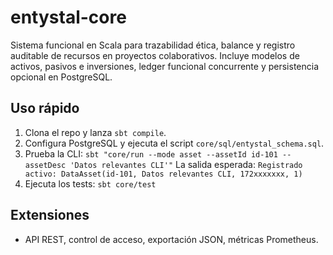 # entystal-core

Sistema funcional en Scala para trazabilidad ética, balance y registro auditable de recursos en proyectos colaborativos.
Incluye modelos de activos, pasivos e inversiones, ledger funcional concurrente y persistencia opcional en PostgreSQL.

## Uso rápido
1. Clona el repo y lanza `sbt compile`.
2. Configura PostgreSQL y ejecuta el script `core/sql/entystal_schema.sql`.
3. Prueba la CLI:
   `sbt "core/run --mode asset --assetId id-101 --assetDesc 'Datos relevantes CLI'"`
   La salida esperada:
   `Registrado activo: DataAsset(id-101, Datos relevantes CLI, 172xxxxxxx, 1)`
4. Ejecuta los tests:
   `sbt core/test`

## Extensiones
- API REST, control de acceso, exportación JSON, métricas Prometheus.